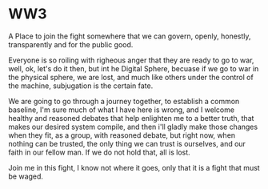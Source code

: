 # WW3
A Place to join the fight somewhere that we can govern, openly, honestly, transparently and for the public good. 

Everyone is so roiling with righeous anger that they are ready to go to war, well, ok, let's do it then, but int he Digital Sphere, becuase if we go to war in the physical sphere, we are lost, and much like others under the control of the machine, subjugation is the certain fate. 

We are going to go through a journey together, to establish a common baseline, I'm sure much of what I have here is wrong, and I welcome healthy and reasoned debates that help enlighten me to a better truth, that makes our desired system compile, and then i'll gladly make those changes when they fit, as a group, with reasoned debate, but right now, when nothing can be trusted, the only thing we can trust is ourselves, and our faith in our fellow man. If we do not hold that, all is lost. 

Join me in this fight, I know not where it goes, only that it is a fight that must be waged. 
